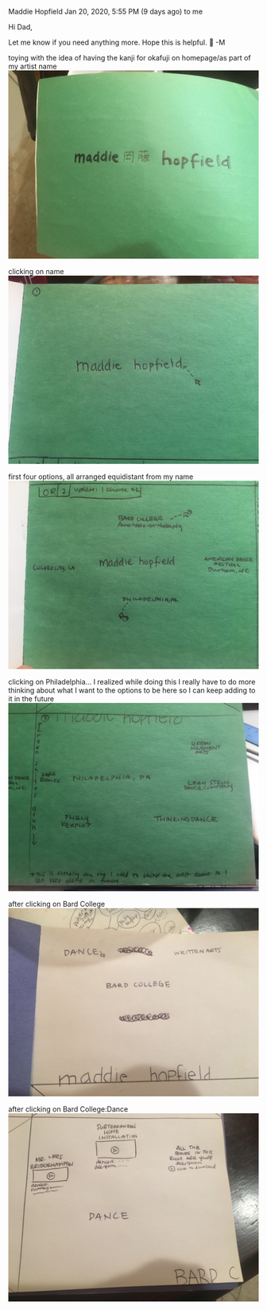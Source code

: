 
Maddie Hopfield
Jan 20, 2020, 5:55 PM (9 days ago)
to me

Hi Dad,

Let me know if you need anything more. Hope this is helpful. 🐢 -M

toying with the idea of having the kanji for okafuji on homepage/as part of my artist name
![name with kanji](/src/images/IMG_7869.jpg)

clicking on name
![name](/src/images/IMG_7866.jpg)

first four options, all arranged equidistant from my name
![tree](/src/images/IMG_7867.jpg)

clicking on Philadelphia... I realized while doing this I really have to do more thinking about what I want to the options to be here so I can keep adding to it in the future
![new tree](/src/images/IMG_7868.jpg)

after clicking on Bard College
![new tree](/src/images/IMG_7870.jpg)

after clicking on Bard College:Dance
![new tree](/src/images/IMG_7871.jpg)

